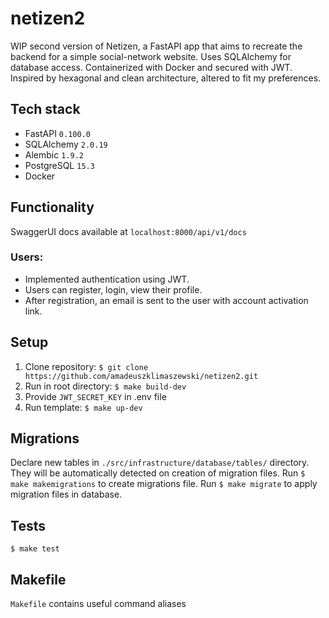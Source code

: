 # netizen2
WIP second version of Netizen, a FastAPI app that aims to recreate the backend for a simple social-network website. Uses SQLAlchemy for database access. Containerized with Docker and secured with JWT.
Inspired by hexagonal and clean architecture, altered to fit my preferences.

## Tech stack
* FastAPI `0.100.0`
* SQLAlchemy `2.0.19`
* Alembic `1.9.2`
* PostgreSQL `15.3`
* Docker

## Functionality
SwaggerUI docs available at `localhost:8000/api/v1/docs`
### Users:
* Implemented authentication using JWT.
* Users can register, login, view their profile.
* After registration, an email is sent to the user with account activation link.

## Setup
1. Clone repository:
`$ git clone https://github.com/amadeuszklimaszewski/netizen2.git`
2. Run in root directory:
`$ make build-dev`
3. Provide `JWT_SECRET_KEY` in .env file
4. Run template: `$ make up-dev`


## Migrations
Declare new tables in `./src/infrastructure/database/tables/` directory. They will be automatically detected on creation of migration files.
Run `$ make makemigrations` to create migrations file.
Run `$ make migrate` to apply migration files in database.


## Tests
`$ make test`


## Makefile
`Makefile` contains useful command aliases
